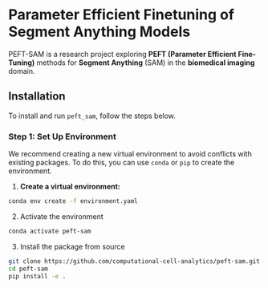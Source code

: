 # Parameter Efficient Finetuning of Segment Anything Models

PEFT-SAM is a research project exploring **PEFT (Parameter Efficient Fine-Tuning)** methods for **Segment Anything** (SAM) in the **biomedical imaging** domain. 

## Installation

To install and run `peft_sam`, follow the steps below.

### Step 1: Set Up Environment

We recommend creating a new virtual environment to avoid conflicts with existing packages. To do this, you can use `conda` or `pip` to create the environment.

1. **Create a virtual environment:**
```bash
conda env create -f environment.yaml
```
2. Activate the environment
```bash
conda activate peft-sam
```
3. Install the package from source
```bash
git clone https://github.com/computational-cell-analytics/peft-sam.git
cd peft-sam
pip install -e .
```
